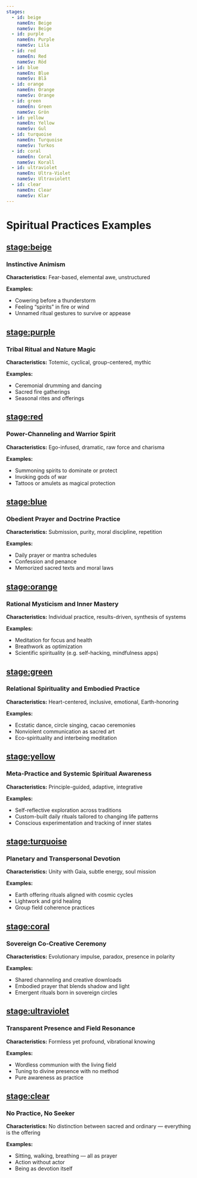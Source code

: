 ```yaml
---
stages:
  - id: beige
    nameEn: Beige
    nameSv: Beige
  - id: purple
    nameEn: Purple
    nameSv: Lila
  - id: red
    nameEn: Red
    nameSv: Röd
  - id: blue
    nameEn: Blue
    nameSv: Blå
  - id: orange
    nameEn: Orange
    nameSv: Orange
  - id: green
    nameEn: Green
    nameSv: Grön
  - id: yellow
    nameEn: Yellow
    nameSv: Gul
  - id: turquoise
    nameEn: Turquoise
    nameSv: Turkos
  - id: coral
    nameEn: Coral
    nameSv: Korall
  - id: ultraviolet
    nameEn: Ultra-Violet
    nameSv: Ultraviolett
  - id: clear
    nameEn: Clear
    nameSv: Klar
---
```


# Spiritual Practices Examples

## <stage:beige>

### Instinctive Animism

**Characteristics:** Fear-based, elemental awe, unstructured

**Examples:**
- Cowering before a thunderstorm
- Feeling “spirits” in fire or wind
- Unnamed ritual gestures to survive or appease

## <stage:purple>

### Tribal Ritual and Nature Magic

**Characteristics:** Totemic, cyclical, group-centered, mythic

**Examples:**
- Ceremonial drumming and dancing
- Sacred fire gatherings
- Seasonal rites and offerings

## <stage:red>

### Power-Channeling and Warrior Spirit

**Characteristics:** Ego-infused, dramatic, raw force and charisma

**Examples:**
- Summoning spirits to dominate or protect
- Invoking gods of war
- Tattoos or amulets as magical protection

## <stage:blue>

### Obedient Prayer and Doctrine Practice

**Characteristics:** Submission, purity, moral discipline, repetition

**Examples:**
- Daily prayer or mantra schedules
- Confession and penance
- Memorized sacred texts and moral laws

## <stage:orange>

### Rational Mysticism and Inner Mastery

**Characteristics:** Individual practice, results-driven, synthesis of systems

**Examples:**
- Meditation for focus and health
- Breathwork as optimization
- Scientific spirituality (e.g. self-hacking, mindfulness apps)

## <stage:green>

### Relational Spirituality and Embodied Practice

**Characteristics:** Heart-centered, inclusive, emotional, Earth-honoring

**Examples:**
- Ecstatic dance, circle singing, cacao ceremonies
- Nonviolent communication as sacred art
- Eco-spirituality and interbeing meditation

## <stage:yellow>

### Meta-Practice and Systemic Spiritual Awareness

**Characteristics:** Principle-guided, adaptive, integrative

**Examples:**
- Self-reflective exploration across traditions
- Custom-built daily rituals tailored to changing life patterns
- Conscious experimentation and tracking of inner states

## <stage:turquoise>

### Planetary and Transpersonal Devotion

**Characteristics:** Unity with Gaia, subtle energy, soul mission

**Examples:**
- Earth offering rituals aligned with cosmic cycles
- Lightwork and grid healing
- Group field coherence practices

## <stage:coral>

### Sovereign Co-Creative Ceremony

**Characteristics:** Evolutionary impulse, paradox, presence in polarity

**Examples:**
- Shared channeling and creative downloads
- Embodied prayer that blends shadow and light
- Emergent rituals born in sovereign circles

## <stage:ultraviolet>

### Transparent Presence and Field Resonance

**Characteristics:** Formless yet profound, vibrational knowing

**Examples:**
- Wordless communion with the living field
- Tuning to divine presence with no method
- Pure awareness as practice

## <stage:clear>

### No Practice, No Seeker

**Characteristics:** No distinction between sacred and ordinary — everything is the offering

**Examples:**
- Sitting, walking, breathing — all as prayer
- Action without actor
- Being as devotion itself

